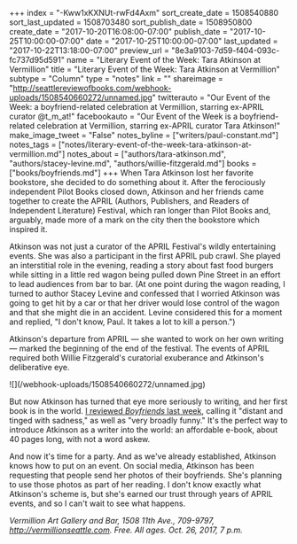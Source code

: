 +++
index = "-Kww1xKXNUt-rwFd4Axm"
sort_create_date = 1508540880
sort_last_updated = 1508703480
sort_publish_date = 1508950800
create_date = "2017-10-20T16:08:00-07:00"
publish_date = "2017-10-25T10:00:00-07:00"
date = "2017-10-25T10:00:00-07:00"
last_updated = "2017-10-22T13:18:00-07:00"
preview_url = "8e3a9103-7d59-f404-093c-fc737d95d591"
name = "Literary Event of the Week: Tara Atkinson at Vermillion"
title = "Literary Event of the Week: Tara Atkinson at Vermillion"
subtype = "Column"
type = "notes"
link = ""
shareimage = "http://seattlereviewofbooks.com/webhook-uploads/1508540660272/unnamed.jpg"
twitterauto = "Our Event of the Week: a boyfriend-related celebration at Vermillion, starring ex-APRIL curator @t_m_at!"
facebookauto = "Our Event of the Week is a boyfriend-related celebration at Vermillion, starring ex-APRIL curator Tara Atkinson!"
make_image_tweet = "False"
notes_byline = ["writers/paul-constant.md"]
notes_tags = ["notes/literary-event-of-the-week-tara-atkinson-at-vermillion.md"]
notes_about = ["authors/tara-atkinson.md", "authors/stacey-levine.md", "authors/willie-fitzgerald.md"]
books = ["books/boyfriends.md"]
+++
When Tara Atkinson lost her favorite bookstore, she decided to do something about it. After the ferociously independent Pilot Books closed down, Atkinson and her friends came together to create the APRIL (Authors, Publishers, and Readers of Independent Literature) Festival, which ran longer than Pilot Books and, arguably, made more of a mark on the city then the bookstore which inspired it. 

Atkinson was not just a curator of the APRIL Festival's wildly entertaining events. She was also a participant in the first APRIL pub crawl. She played an interstitial role in the evening, reading a story about fast food burgers while sitting in a little red wagon being pulled down Pine Street in an effort to lead audiences from bar to bar. (At one point during the wagon reading, I turned to author Stacey Levine and confessed that I worried Atkinson was going to get hit by a car or that her driver would lose control of the wagon and that she might die in an accident. Levine considered this for a moment and replied, "I don't know, Paul. It takes a lot to kill a person.")

Atkinson's departure from APRIL — she wanted to work on her own writing — marked the beginning of the end of the festival. The events of APRIL required both Willie Fitzgerald's curatorial exuberance and Atkinson's deliberative eye. 

<p class="image">![](/webhook-uploads/1508540660272/unnamed.jpg)</p>

But now Atkinson has turned that eye more seriously to writing, and her first book is in the world. [I reviewed *Boyfriends* last week](http://www.seattlereviewofbooks.com/reviews/going-steady/), calling it "distant and tinged with sadness," as well as "very broadly funny." It's the perfect way to introduce Atkinson as a writer into the world: an affordable e-book, about 40 pages long, with not a word askew.

And now it's time for a party. And as we've already established, Atkinson knows how to put on an event. On social media, Atkinson has been requesting that people send her photos of their boyfriends. She's planning to use those photos as part of her reading. I don't know exactly what Atkinson's scheme is, but she's earned our trust through years of APRIL events, and so I can't wait to see what happens.

*Vermillion Art Gallery and Bar, 1508 11th Ave., 709-9797, http://vermillionseattle.com. Free. All ages. Oct. 26, 2017, 7 p.m.*